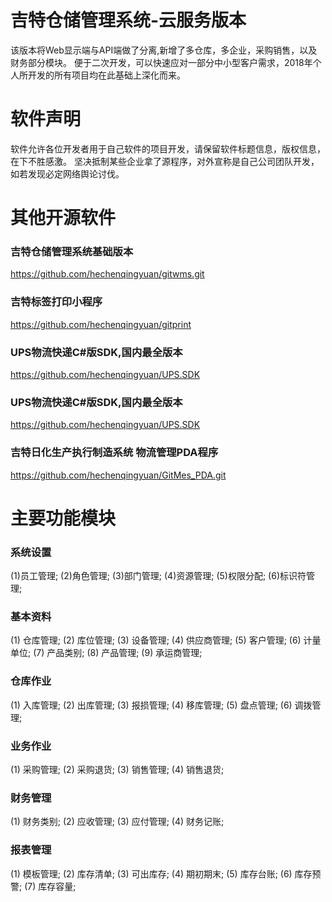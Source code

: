 # 吉特仓储管理系统-云服务版本
该版本将Web显示端与API端做了分离,新增了多仓库，多企业，采购销售，以及财务部分模块。 便于二次开发，可以快速应对一部分中小型客户需求，2018年个人所开发的所有项目均在此基础上深化而来。

# 软件声明
软件允许各位开发者用于自己软件的项目开发，请保留软件标题信息，版权信息，在下不胜感激。  坚决抵制某些企业拿了源程序，对外宣称是自己公司团队开发，如若发现必定网络舆论讨伐。

# 其他开源软件

### 吉特仓储管理系统基础版本
https://github.com/hechenqingyuan/gitwms.git

### 吉特标签打印小程序
https://github.com/hechenqingyuan/gitprint

### UPS物流快递C#版SDK,国内最全版本
https://github.com/hechenqingyuan/UPS.SDK

### UPS物流快递C#版SDK,国内最全版本
https://github.com/hechenqingyuan/UPS.SDK

### 吉特日化生产执行制造系统 物流管理PDA程序
https://github.com/hechenqingyuan/GitMes_PDA.git


# 主要功能模块
### 系统设置

(1)员工管理;
(2)角色管理;
(3)部门管理;
(4)资源管理;
(5)权限分配;
(6)标识符管理;

### 基本资料
(1) 仓库管理;
(2) 库位管理;
(3) 设备管理;
(4) 供应商管理;
(5) 客户管理;
(6) 计量单位;
(7) 产品类别;
(8) 产品管理;
(9) 承运商管理;


### 仓库作业
(1) 入库管理;
(2) 出库管理;
(3) 报损管理;
(4) 移库管理;
(5) 盘点管理;
(6) 调拨管理;


### 业务作业
(1) 采购管理;
(2) 采购退货;
(3) 销售管理;
(4) 销售退货;


### 财务管理
(1) 财务类别;
(2) 应收管理;
(3) 应付管理;
(4) 财务记账;


### 报表管理
(1) 模板管理;
(2) 库存清单;
(3) 可出库存;
(4) 期初期末;
(5) 库存台账;
(6) 库存预警;
(7) 库存容量;




